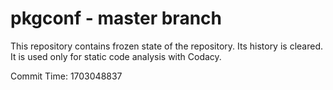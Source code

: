 # pkgconf - master branch

This repository contains frozen state of the repository.
Its history is cleared. It is used only for static code
analysis with Codacy.

Commit Time: 1703048837